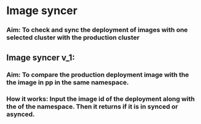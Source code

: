 # Image syncer
### Aim: To check and sync the deployment of images with one selected cluster with the production cluster 
## Image syncer v_1:
### Aim: To compare the production deployment image with the the image in pp in the same namespace.
### How it works: Input the image id of the deployment along with the of the namespace. Then it returns if it is in synced or asynced.

